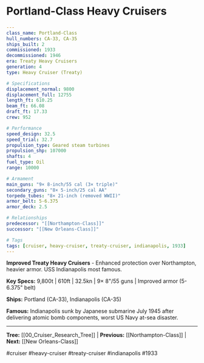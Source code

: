# Portland-Class Heavy Cruisers

```yaml
---
class_name: Portland-Class
hull_numbers: CA-33, CA-35
ships_built: 2
commissioned: 1933
decommissioned: 1946
era: Treaty Heavy Cruisers
generation: 4
type: Heavy Cruiser (Treaty)

# Specifications
displacement_normal: 9800
displacement_full: 12755
length_ft: 610.25
beam_ft: 66.08
draft_ft: 17.33
crew: 952

# Performance
speed_design: 32.5
speed_trial: 32.7
propulsion_type: Geared steam turbines
propulsion_shp: 107000
shafts: 4
fuel_type: Oil
range: 10000

# Armament
main_guns: "9× 8-inch/55 cal (3× triple)"
secondary_guns: "8× 5-inch/25 cal AA"
torpedo_tubes: "8× 21-inch (removed WWII)"
armor_belt: 5-6.375
armor_deck: 2.5

# Relationships
predecessor: "[[Northampton-Class]]"
successor: "[[New Orleans-Class]]"

# Tags
tags: [cruiser, heavy-cruiser, treaty-cruiser, indianapolis, 1933]
---
```

**Improved Treaty Heavy Cruisers** - Enhanced protection over Northampton, heavier armor. USS Indianapolis most famous.

**Key Specs:** 9,800t | 610ft | 32.5kn | 9× 8"/55 guns | Improved armor (5-6.375" belt)

**Ships:** Portland (CA-33), Indianapolis (CA-35)

**Famous:** Indianapolis sunk by Japanese submarine July 1945 after delivering atomic bomb components, worst US Navy at-sea disaster.

---
**Tree:** [[00_Cruiser_Research_Tree]] | **Previous:** [[Northampton-Class]] | **Next:** [[New Orleans-Class]]

#cruiser #heavy-cruiser #treaty-cruiser #indianapolis #1933
